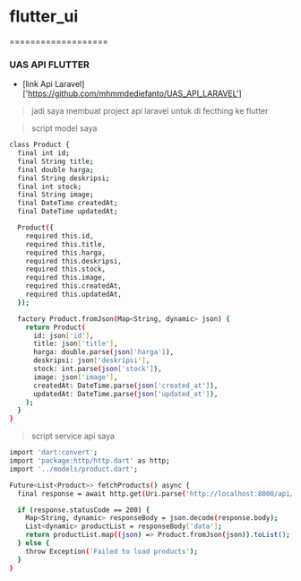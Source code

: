 # flutter_ui
===================
### UAS API FLUTTER
- [link Api Laravel] ['https://github.com/mhmmdediefanto/UAS_API_LARAVEL']
> jadi saya membuat project api laravel untuk di fecthing ke flutter

>script model saya
```bash
class Product {
  final int id;
  final String title;
  final double harga;
  final String deskripsi;
  final int stock;
  final String image;
  final DateTime createdAt;
  final DateTime updatedAt;

  Product({
    required this.id,
    required this.title,
    required this.harga,
    required this.deskripsi,
    required this.stock,
    required this.image,
    required this.createdAt,
    required this.updatedAt,
  });

  factory Product.fromJson(Map<String, dynamic> json) {
    return Product(
      id: json['id'],
      title: json['title'],
      harga: double.parse(json['harga']),
      deskripsi: json['deskripsi'],
      stock: int.parse(json['stock']),
      image: json['image'],
      createdAt: DateTime.parse(json['created_at']),
      updatedAt: DateTime.parse(json['updated_at']),
    );
  }
}
```
>script service api saya
```bash
import 'dart:convert';
import 'package:http/http.dart' as http;
import '../models/product.dart';

Future<List<Product>> fetchProducts() async {
  final response = await http.get(Uri.parse('http://localhost:8000/api/product'));

  if (response.statusCode == 200) {
    Map<String, dynamic> responseBody = json.decode(response.body);
    List<dynamic> productList = responseBody['data'];
    return productList.map((json) => Product.fromJson(json)).toList();
  } else {
    throw Exception('Failed to load products');
  }
}
```